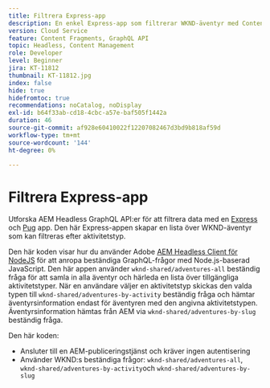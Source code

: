 ```yaml
---
title: Filtrera Express-app
description: En enkel Express-app som filtrerar WKND-äventyr med Content Fragments.
version: Cloud Service
feature: Content Fragments, GraphQL API
topic: Headless, Content Management
role: Developer
level: Beginner
jira: KT-11812
thumbnail: KT-11812.jpg
index: false
hide: true
hidefromtoc: true
recommendations: noCatalog, noDisplay
exl-id: b64f33ab-cd18-4cbc-a57e-baf505f1442a
duration: 46
source-git-commit: af928e60410022f12207082467d3bd9b818af59d
workflow-type: tm+mt
source-wordcount: '144'
ht-degree: 0%

---
```


# Filtrera Express-app

Utforska AEM Headless GraphQL API:er för att filtrera data med en [Express](https://expressjs.com/) och [Pug](https://pugjs.org/) app. Den här Express-appen skapar en lista över WKND-äventyr som kan filtreras efter aktivitetstyp.

Den här koden visar hur du använder Adobe [AEM Headless Client för NodeJS](https://github.com/adobe/aem-headless-client-nodejs#aem-headless-client-for-nodejs) för att anropa beständiga GraphQL-frågor med Node.js-baserad JavaScript. Den här appen använder `wknd-shared/adventures-all` beständig fråga för att samla in alla äventyr och härleda en lista över tillgängliga aktivitetstyper. När en användare väljer en aktivitetstyp skickas den valda typen till `wknd-shared/adventures-by-activity` beständig fråga och hämtar äventyrsinformation endast för äventyren med den angivna aktivitetstypen. Äventyrsinformation hämtas från AEM via `wknd-shared/adventures-by-slug` beständig fråga.

Den här koden:

+ Ansluter till en AEM-publiceringstjänst och kräver ingen autentisering
+ Använder WKND:s beständiga frågor: `wknd-shared/adventures-all`, `wknd-shared/adventures-by-activity`och `wknd-shared/adventures-by-slug`
